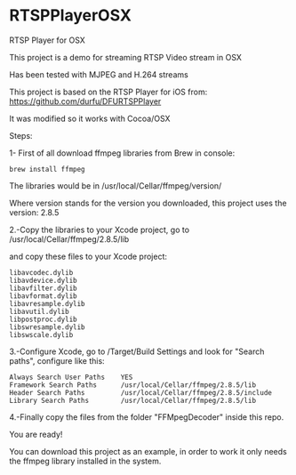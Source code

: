 # RTSPPlayerOSX
RTSP Player for OSX

This project is a demo for streaming RTSP Video stream in OSX

Has been tested with MJPEG and H.264 streams

This project is based on the RTSP Player for iOS from: https://github.com/durfu/DFURTSPPlayer

It was modified so it works with Cocoa/OSX

Steps:


1- First of all download ffmpeg libraries from Brew in console:
```
brew install ffmpeg
```
The libraries would be in /usr/local/Cellar/ffmpeg/version/

Where version stands for the version you downloaded, this project uses the version: 2.8.5

2.-Copy the libraries to your Xcode project, go to /usr/local/Cellar/ffmpeg/2.8.5/lib

and copy these files to your Xcode project:
```
libavcodec.dylib
libavdevice.dylib
libavfilter.dylib
libavformat.dylib
libavresample.dylib
libavutil.dylib
libpostproc.dylib
libswresample.dylib
libswscale.dylib
```
3.-Configure Xcode, go to /Target/Build Settings and look for "Search paths", configure like this:
```
Always Search User Paths    YES
Framework Search Paths      /usr/local/Cellar/ffmpeg/2.8.5/lib
Header Search Paths         /usr/local/Cellar/ffmpeg/2.8.5/include
Library Search Paths        /usr/local/Cellar/ffmpeg/2.8.5/lib
```
4.-Finally copy the files from the folder "FFMpegDecoder" inside this repo.

You are ready!

You can download this project as an example, in order to work it only needs the ffmpeg library installed in the system.

